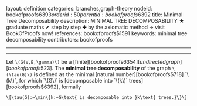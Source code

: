 layout: definition
categories: branches,graph-theory
nodeid: bookofproofs$6393
orderid: 50
parentid: bookofproofs$6392
title: Minimal Tree Decomposability
description: MINIMAL TREE DECOMPOSABILITY ★ graduate maths ✔ step by step ✚ by the axiomatic method ➜ visit BookOfProofs now!
references: bookofproofs$1591
keywords: minimal tree decomposability
contributors: bookofproofs

---


---

Let `\(G(V,E,\gamma)\)` be a [finite][bookofproofs$6354] [undirected graph][bookofproofs$523]. The **minimal tree decomposability** of the graph `\(\tau(G)\)` is defined as the minimal [natural number][bookofproofs$718] `\(k\)`, for which `\(G\)` is [decomposable into `\(k\)` trees][bookofproofs$6392], formally

`\[\tau(G):=\min\{k:~G\text{ is decomposable into }k\text{ trees.}\}\]`
